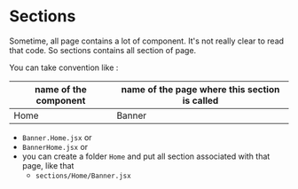# Sections

Sometime, all page contains a lot of component. It's not really clear to read that code. So sections contains all section of page. <br/>

You can take convention like :

| **name of the component** | **name of the page where this section is called**  |
|---------------------------|----------------------------------------------------|
|           Home            |                    Banner                          |

- `Banner.Home.jsx` or 
- `BannerHome.jsx` or 
- you can create a folder `Home` and put all section associated with that page, like that
  - `sections/Home/Banner.jsx`

  